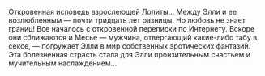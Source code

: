 <!--2020-12-26 00:49:08-->
Откровенная исповедь взрослеющей Лолиты…
    Между Элли и ее возлюбленным — почти тридцать лет разницы. Но любовь не знает границ! Все началось с откровенной переписки по Интернету. Вскоре они сближаются и Месье — мужчина, отвергающий какие-либо табу в сексе, — погружает Элли в мир собственных эротических фантазий. Эта болезненная страсть стала для Элли пронзительным счастьем и мучительным наслаждением…